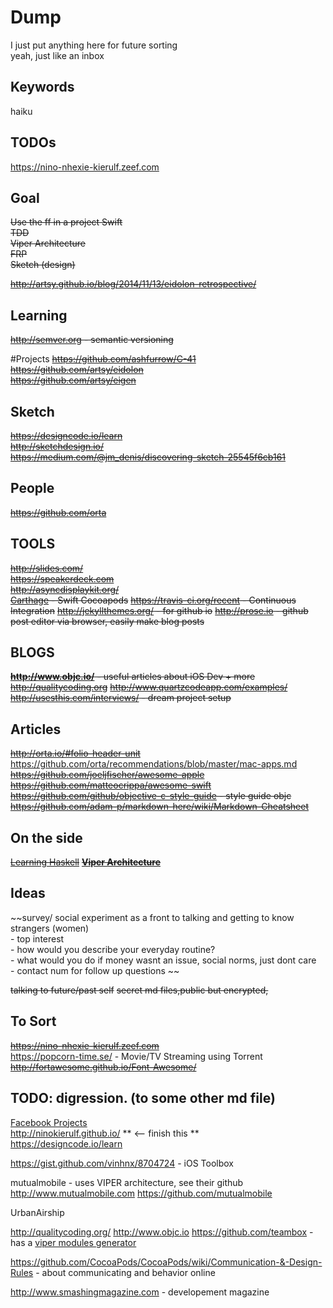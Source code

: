 # Dump
I just put anything here for future sorting  
yeah, just like an inbox

## Keywords
haiku

## TODOs
https://nino-nhexie-kierulf.zeef.com


## Goal

~~Use the ff in a project
Swift  
TDD  
Viper Architecture  
FRP  
Sketch (design)~~

~~http://artsy.github.io/blog/2014/11/13/eidolon-retrospective/~~


## Learning
~~http://semver.org - semantic versioning~~

#Projects
~~https://github.com/ashfurrow/C-41~~	
~~https://github.com/artsy/eidolon~~  
~~https://github.com/artsy/eigen~~  


## Sketch
~~https://designcode.io/learn~~  
~~http://sketchdesign.io/~~  
~~https://medium.com/@jm_denis/discovering-sketch-25545f6cb161~~


## People
~~https://github.com/orta~~


## TOOLS
~~http://slides.com/~~  
~~https://speakerdeck.com~~  
~~http://asyncdisplaykit.org/~~  
~~[Carthage](https://github.com/Carthage/Carthage) - Swift Cocoapods~~
~~https://travis-ci.org/recent - Continuous Integration~~
~~http://jekyllthemes.org/ - for github io~~
~~http://prose.io - github post editor via browser, easily make blog posts~~


## BLOGS
~~**http://www.objc.io/** - useful articles about iOS Dev + more~~
~~http://qualitycoding.org~~
~~http://www.quartzcodeapp.com/examples/~~
~~http://usesthis.com/interviews/ - dream project setup~~

## Articles
~~http://orta.io/#folio-header-unit~~
https://github.com/orta/recommendations/blob/master/mac-apps.md
~~https://github.com/joeljfischer/awesome-apple~~
~~https://github.com/matteocrippa/awesome-swift~~
~~https://github.com/github/objective-c-style-guide - style guide objc~~
~~https://github.com/adam-p/markdown-here/wiki/Markdown-Cheatsheet~~

## On the side
~~[Learning Haskell](http://learnyouahaskell.com/introduction)~~
~~__[Viper Architecture](http://www.objc.io/issue-13/viper.html)__~~


## Ideas
~~survey/ social experiment as a front to talking and getting to know strangers (women)  
	- top interest  
	- how would you describe your everyday routine?  
	- what would you do if money wasnt an issue, social norms, just dont care  
	- contact num for follow up questions ~~

~~talking to future/past self~~
~~secret md files,public but encrypted,~~

## To Sort
~~https://nino-nhexie-kierulf.zeef.com~~  
https://popcorn-time.se/ - Movie/TV Streaming using Torrent  
~~http://fortawesome.github.io/Font-Awesome/~~  

## TODO: digression. (to some other md file)
[Facebook Projects](https://code.facebook.com/projects/)  
http://ninokierulf.github.io/   ** <-- finish this **  
https://designcode.io/learn  


https://gist.github.com/vinhnx/8704724 - iOS Toolbox
  

mutualmobile - uses VIPER architecture, see their github
	http://www.mutualmobile.com
	https://github.com/mutualmobile


UrbanAirship

http://qualitycoding.org/
http://www.objc.io
https://github.com/teambox - has a [viper modules generator](https://github.com/teambox/viper-module-generator)


https://github.com/CocoaPods/CocoaPods/wiki/Communication-&-Design-Rules - about communicating and behavior online


http://www.smashingmagazine.com - developement magazine


